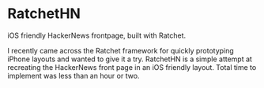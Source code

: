 RatchetHN
=========

iOS friendly HackerNews frontpage, built with Ratchet.

I recently came across the Ratchet framework for quickly prototyping iPhone layouts and wanted to give it a try. 
RatchetHN is a simple attempt at recreating the HackerNews front page in an iOS friendly layout. Total time to implement 
was less than an hour or two.